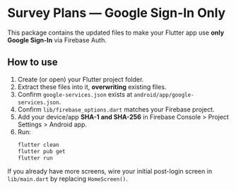 # Survey Plans — Google Sign-In Only

This package contains the updated files to make your Flutter app use **only Google Sign-In** via Firebase Auth.

## How to use
1. Create (or open) your Flutter project folder.
2. Extract these files into it, **overwriting** existing files.
3. Confirm `google-services.json` exists at `android/app/google-services.json`.
4. Confirm `lib/firebase_options.dart` matches your Firebase project.
5. Add your device/app **SHA-1 and SHA-256** in Firebase Console > Project Settings > Android app.
6. Run:
   ```bash
   flutter clean
   flutter pub get
   flutter run
   ```

If you already have more screens, wire your initial post-login screen in `lib/main.dart` by replacing `HomeScreen()`.
